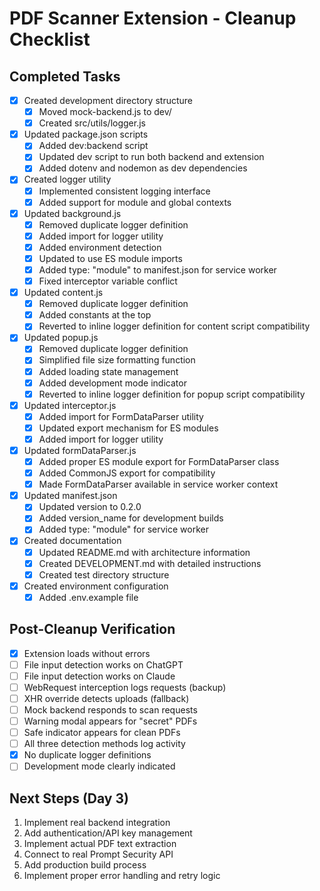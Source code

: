 # PDF Scanner Extension - Cleanup Checklist

## Completed Tasks

- [x] Created development directory structure
  - [x] Moved mock-backend.js to dev/
  - [x] Created src/utils/logger.js

- [x] Updated package.json scripts
  - [x] Added dev:backend script
  - [x] Updated dev script to run both backend and extension
  - [x] Added dotenv and nodemon as dev dependencies

- [x] Created logger utility
  - [x] Implemented consistent logging interface
  - [x] Added support for module and global contexts

- [x] Updated background.js
  - [x] Removed duplicate logger definition
  - [x] Added import for logger utility
  - [x] Added environment detection
  - [x] Updated to use ES module imports
  - [x] Added type: "module" to manifest.json for service worker
  - [x] Fixed interceptor variable conflict

- [x] Updated content.js
  - [x] Removed duplicate logger definition
  - [x] Added constants at the top
  - [x] Reverted to inline logger definition for content script compatibility

- [x] Updated popup.js
  - [x] Removed duplicate logger definition
  - [x] Simplified file size formatting function
  - [x] Added loading state management
  - [x] Added development mode indicator
  - [x] Reverted to inline logger definition for popup script compatibility

- [x] Updated interceptor.js
  - [x] Added import for FormDataParser utility
  - [x] Updated export mechanism for ES modules
  - [x] Added import for logger utility

- [x] Updated formDataParser.js
  - [x] Added proper ES module export for FormDataParser class
  - [x] Added CommonJS export for compatibility
  - [x] Made FormDataParser available in service worker context

- [x] Updated manifest.json
  - [x] Updated version to 0.2.0
  - [x] Added version_name for development builds
  - [x] Added type: "module" for service worker

- [x] Created documentation
  - [x] Updated README.md with architecture information
  - [x] Created DEVELOPMENT.md with detailed instructions
  - [x] Created test directory structure

- [x] Created environment configuration
  - [x] Added .env.example file

## Post-Cleanup Verification

- [x] Extension loads without errors
- [ ] File input detection works on ChatGPT
- [ ] File input detection works on Claude
- [ ] WebRequest interception logs requests (backup)
- [ ] XHR override detects uploads (fallback)
- [ ] Mock backend responds to scan requests
- [ ] Warning modal appears for "secret" PDFs
- [ ] Safe indicator appears for clean PDFs
- [ ] All three detection methods log activity
- [x] No duplicate logger definitions
- [ ] Development mode clearly indicated

## Next Steps (Day 3)

1. Implement real backend integration
2. Add authentication/API key management
3. Implement actual PDF text extraction
4. Connect to real Prompt Security API
5. Add production build process
6. Implement proper error handling and retry logic 
